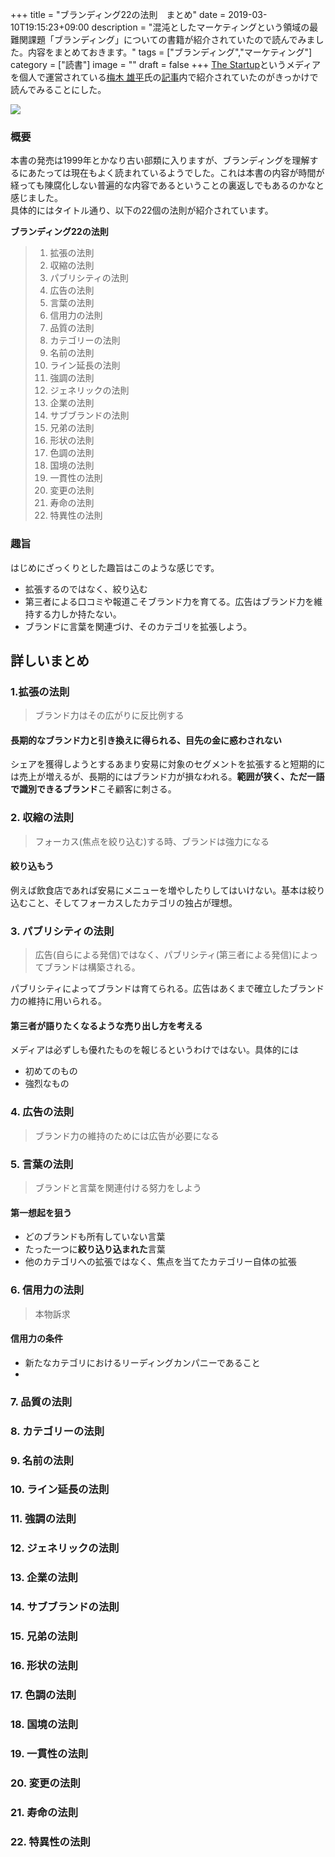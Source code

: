 +++
title = "ブランディング22の法則　まとめ"
date = 2019-03-10T19:15:23+09:00
description = "混沌としたマーケティングという領域の最難関課題「ブランディング」についての書籍が紹介されていたので読んでみました。内容をまとめておきます。"
tags = ["ブランディング","マーケティング"]
category = ["読書"]
image = ""
draft = false
+++
[The Startup](http://thestartup.jp/)というメディアを個人で運営されている[梅木 雄平](http://twitter.com/umekida)氏の[記事](http://thestartup.jp/?p=19000)内で紹介されていたのがきっかけで読んでみることにした。

<a href="https://www.amazon.co.jp/%E3%83%96%E3%83%A9%E3%83%B3%E3%83%87%E3%82%A3%E3%83%B3%E3%82%B022%E3%81%AE%E6%B3%95%E5%89%87-%E3%82%A2%E3%83%AB-%E3%83%A9%E3%82%A4%E3%82%BA/dp/488497073X/ref=as_li_ss_il?ie=UTF8&qid=1552203299&sr=8-1&keywords=%E3%83%96%E3%83%A9%E3%83%B3%E3%83%87%E3%82%A3%E3%83%B3%E3%82%B022%E3%81%AE%E6%B3%95%E5%89%87&linkCode=li2&tag=pipinosuke04-22&linkId=5bfd1fb7e0e62e2d9bf0c3acd847d7b4&language=ja_JP" target="_blank"><img border="0" src="//ws-fe.amazon-adsystem.com/widgets/q?_encoding=UTF8&ASIN=488497073X&Format=_SL160_&ID=AsinImage&MarketPlace=JP&ServiceVersion=20070822&WS=1&tag=pipinosuke04-22&language=ja_JP" ></a><img src="https://ir-jp.amazon-adsystem.com/e/ir?t=pipinosuke04-22&language=ja_JP&l=li2&o=9&a=488497073X" width="1" height="1" border="0" alt="" style="border:none !important; margin:0px !important;" />

### 概要
本書の発売は1999年とかなり古い部類に入りますが、ブランディングを理解するにあたっては現在もよく読まれているようでした。これは本書の内容が時間が経っても陳腐化しない普遍的な内容であるということの裏返しでもあるのかなと感じました。  
具体的にはタイトル通り、以下の22個の法則が紹介されています。

**ブランディング22の法則**

> 1. 拡張の法則
> 2. 収縮の法則
> 3. パブリシティの法則
> 4. 広告の法則
> 5. 言葉の法則
> 6. 信用力の法則
> 7. 品質の法則
> 8. カテゴリーの法則
> 9. 名前の法則
> 10. ライン延長の法則
> 11. 強調の法則
> 12. ジェネリックの法則
> 13. 企業の法則
> 14. サブブランドの法則
> 15. 兄弟の法則
> 16. 形状の法則
> 17. 色調の法則
> 18. 国境の法則
> 19. 一貫性の法則
> 20. 変更の法則
> 21. 寿命の法則
> 22. 特異性の法則

### 趣旨
はじめにざっくりとした趣旨はこのような感じです。

- 拡張するのではなく、絞り込む
- 第三者による口コミや報道こそブランド力を育てる。広告はブランド力を維持する力しか持たない。
- ブランドに言葉を関連づけ、そのカテゴリを拡張しよう。

## 詳しいまとめ
### 1.拡張の法則
> ブランド力はその広がりに反比例する

#### 長期的なブランド力と引き換えに得られる、目先の金に惑わされない
シェアを獲得しようとするあまり安易に対象のセグメントを拡張すると短期的には売上が増えるが、長期的にはブランド力が損なわれる。**範囲が狭く、ただ一語で識別できるブランド**こそ顧客に刺さる。

### 2. 収縮の法則
> フォーカス(焦点を絞り込む)する時、ブランドは強力になる

#### 絞り込もう
例えば飲食店であれば安易にメニューを増やしたりしてはいけない。基本は絞り込むこと、そしてフォーカスしたカテゴリの独占が理想。

### 3. パブリシティの法則
> 広告(自らによる発信)ではなく、パブリシティ(第三者による発信)によってブランドは構築される。

パブリシティによってブランドは育てられる。広告はあくまで確立したブランド力の維持に用いられる。
#### 第三者が語りたくなるような売り出し方を考える
メディアは必ずしも優れたものを報じるというわけではない。具体的には
- 初めてのもの
- 強烈なもの

### 4. 広告の法則
> ブランド力の維持のためには広告が必要になる

####

### 5. 言葉の法則
> ブランドと言葉を関連付ける努力をしよう

#### 第一想起を狙う
- どのブランドも所有していない言葉
- たった一つに**絞り込り込まれた**言葉
- 他のカテゴリへの拡張ではなく、焦点を当てたカテゴリー自体の拡張

### 6. 信用力の法則
> 本物訴求

#### 信用力の条件
- 新たなカテゴリにおけるリーディングカンパニーであること
-

###  7. 品質の法則
###  8. カテゴリーの法則
###  9. 名前の法則
###  10. ライン延長の法則
###  11. 強調の法則
###  12. ジェネリックの法則
###  13. 企業の法則
###  14. サブブランドの法則
###  15. 兄弟の法則
###  16. 形状の法則
###  17. 色調の法則
###  18. 国境の法則
###  19. 一貫性の法則
###  20. 変更の法則
###  21. 寿命の法則
###  22. 特異性の法則
